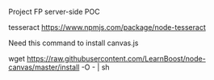 Project FP server-side POC

tesseract
https://www.npmjs.com/package/node-tesseract

Need this command to install canvas.js

wget https://raw.githubusercontent.com/LearnBoost/node-canvas/master/install -O - | sh


